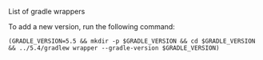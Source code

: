 List of gradle wrappers

To add a new version, run the following command:
```
(GRADLE_VERSION=5.5 && mkdir -p $GRADLE_VERSION && cd $GRADLE_VERSION && ../5.4/gradlew wrapper --gradle-version $GRADLE_VERSION)
```
